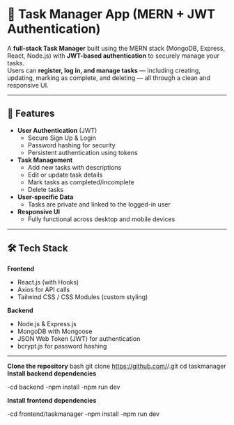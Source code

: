 # 📝 Task Manager App (MERN + JWT Authentication)

A **full-stack Task Manager** built using the MERN stack (MongoDB, Express, React, Node.js) with **JWT-based authentication** to securely manage your tasks.  
Users can **register, log in, and manage tasks** — including creating, updating, marking as complete, and deleting — all through a clean and responsive UI.

---

## 🚀 Features

- **User Authentication** (JWT)
  - Secure Sign Up & Login
  - Password hashing for security
  - Persistent authentication using tokens
- **Task Management**
  - Add new tasks with descriptions
  - Edit or update task details
  - Mark tasks as completed/incomplete
  - Delete tasks
- **User-specific Data**
  - Tasks are private and linked to the logged-in user
- **Responsive UI**
  - Fully functional across desktop and mobile devices

---

## 🛠️ Tech Stack

**Frontend**
- React.js (with Hooks)
- Axios for API calls
- Tailwind CSS / CSS Modules (custom styling)

**Backend**
- Node.js & Express.js
- MongoDB with Mongoose
- JSON Web Token (JWT) for authentication
- bcrypt.js for password hashing

---

**Clone the repository**
   bash
   git clone https://github.com/<your-username>/<repo-name>.git
   cd taskmanager
**Install backend dependencies**

-cd backend
-npm install
-npm run dev

**Install frontend dependencies**

-cd frontend/taskmanager
-npm install
-npm run dev





